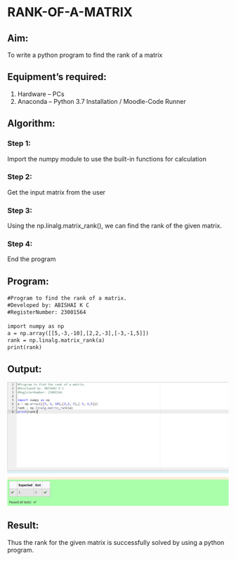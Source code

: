 # RANK-OF-A-MATRIX
## Aim:
To write a python program to find the rank of a matrix
## Equipment’s required:
1. 	Hardware – PCs
2. 	Anaconda – Python 3.7 Installation / Moodle-Code Runner
## Algorithm:
### Step 1:
Import the numpy module to use the built-in functions for calculation 
### Step 2: 
Get the input matrix from the user
### Step 3:
Using the np.linalg.matrix_rank(), we can find the rank of the given matrix.
### Step 4: 
End the program
## Program:
``````
#Program to find the rank of a matrix.
#Developed by: ABISHAI K C  
#RegisterNumber: 23001564

import numpy as np
a = np.array([[5,-3,-10],[2,2,-3],[-3,-1,5]])
rank = np.linalg.matrix_rank(a)
print(rank)
``````
## Output:
![Alt text](image.png)
## Result:
Thus the rank for the given matrix is successfully solved by  using a python program.

